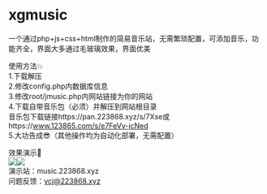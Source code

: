 # xgmusic
一个通过php+js+css+html制作的简易音乐站，无需繁琐配置，可添加音乐，功能齐全，界面大多通过毛玻璃效果，界面优美  
  
使用方法💥  
1.下载解压  
2.修改config.php内数据库信息  
3.修改root/jmusic.php内网站链接为你的网站  
4.下载自带音乐包（必须）并解压到网站根目录  
音乐包下载链接https://pan.223868.xyz/s/7Xse或https://www.123865.com/s/e7FeVv-jcNed  
5.大功告成😎（其他操作均为自动化部署，无需配置）  
  
效果演示🎵  
<img src="https://223868.xyz/usr/uploads/2025/07/3677051099.png"><img src="https://223868.xyz/usr/uploads/2025/07/3861580926.png">  
演示站：music.223868.xyz  
问题反馈：ycj@223868.xyz  
